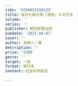 ```yaml
---
isbn: '9784023319233'
title: 自分を最大限「運用」する方法
volume: ''
series: ''
publisher: 朝日新聞出版
pubdate: '2021-04-07'
cover: ''
author: 高橋ン／著
description: ''
price: '1500'
genre: ''
target: 一般
format: 単行本
content: 社会科学総記

---
```

